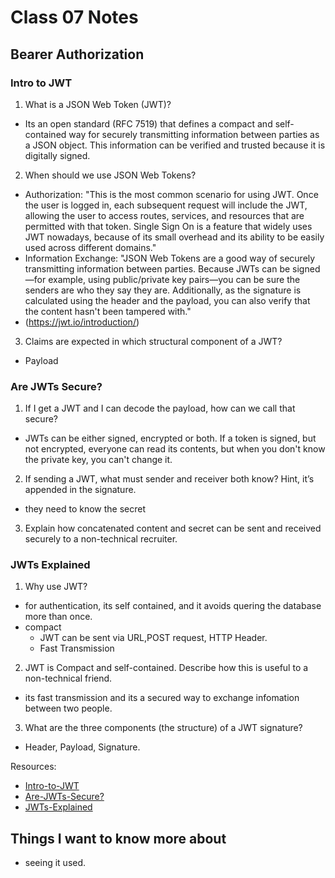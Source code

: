 # Class 07 Notes

## Bearer Authorization

### Intro to JWT
1. What is a JSON Web Token (JWT)?

- Its an open standard (RFC 7519) that defines a compact and self-contained way for securely transmitting information between parties as a JSON object. This information can be verified and trusted because it is digitally signed.

2. When should we use JSON Web Tokens?

- Authorization: "This is the most common scenario for using JWT. Once the user is logged in, each subsequent request will include the JWT, allowing the user to access routes, services, and resources that are permitted with that token. Single Sign On is a feature that widely uses JWT nowadays, because of its small overhead and its ability to be easily used across different domains."
- Information Exchange: "JSON Web Tokens are a good way of securely transmitting information between parties. Because JWTs can be signed—for example, using public/private key pairs—you can be sure the senders are who they say they are. Additionally, as the signature is calculated using the header and the payload, you can also verify that the content hasn't been tampered with."
- (<https://jwt.io/introduction/>)


3. Claims are expected in which structural component of a JWT?
  - Payload


### Are JWTs Secure?
1. If I get a JWT and I can decode the payload, how can we call that secure?

- JWTs can be either signed, encrypted or both. If a token is signed, but not encrypted, everyone can read its contents, but when you don't know the private key, you can't change it.

2. If sending a JWT, what must sender and receiver both know? Hint, it’s appended in the signature.
  - they need to know the secret

3. Explain how concatenated content and secret can be sent and received securely to a non-technical recruiter.
 

### JWTs Explained
1. Why use JWT?
  - for authentication, its self contained, and it avoids quering the database more than once.
- compact 
  - JWT can be sent via URL,POST request, HTTP Header.
  - Fast Transmission
2. JWT is Compact and self-contained. Describe how this is useful to a non-technical friend.
  - its fast transmission and its a secured way to exchange infomation between two people.
3. What are the three components (the structure) of a JWT signature?
  - Header, Payload, Signature.


Resources:

- [Intro-to-JWT](https://jwt.io/introduction/)
- [Are-JWTs-Secure?](https://stackoverflow.com/questions/27301557/if-you-can-decode-jwt-how-are-they-secure)
- [JWTs-Explained](https://www.youtube.com/watch?v=926mknSW9Lo)

## Things I want to know more about
- seeing it used.
